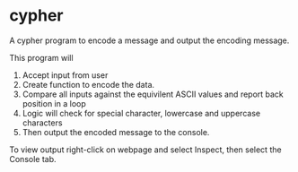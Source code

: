 # cypher
A cypher program to encode a message and output the encoding message.

This program will 
1.  Accept input from user
2.  Create function to encode the data.
3.  Compare all inputs against the equivilent ASCII values and report back position in a loop
4.  Logic will check for special character, lowercase and uppercase characters
5.  Then output the encoded message to the console.

To view output right-click on webpage and select Inspect, then select the Console tab.

